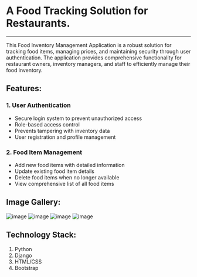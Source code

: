 # A Food Tracking Solution for Restaurants.
------------------------------------------------
This Food Inventory Management Application is a robust solution for tracking food items, managing prices, and maintaining security through user authentication. The application provides comprehensive functionality for restaurant owners, inventory managers, and staff to efficiently manage their food inventory.



## Features:

### 1. User Authentication

- Secure login system to prevent unauthorized access
- Role-based access control
- Prevents tampering with inventory data
- User registration and profile management

### 2. Food Item Management

- Add new food items with detailed information
- Update existing food item details
- Delete food items when no longer available
- View comprehensive list of all food items

## Image Gallery: 

![image](https://github.com/user-attachments/assets/979fb060-7203-463d-a15b-d2be6b6159fd)
![image](https://github.com/user-attachments/assets/784d326a-b005-4599-be4f-4b7abb1bb4c2)
![image](https://github.com/user-attachments/assets/4bfa9f81-f455-4a8c-a48e-f1649b7a8ac6)
![image](https://github.com/user-attachments/assets/45218260-4ffe-42f0-bf04-23cd46e60a7e)


## Technology Stack:
1. Python
2. Django
3. HTML/CSS
4. Bootstrap

